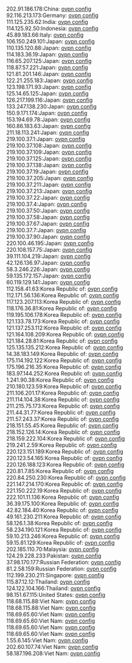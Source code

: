 202.91.186.178:China: [ovpn config](vpn/202_91_186_178.ovpn)  
92.116.213.173:Germany: [ovpn config](vpn/92_116_213_173.ovpn)  
111.125.235.62:India: [ovpn config](vpn/111_125_235_62.ovpn)  
114.125.92.50:Indonesia: [ovpn config](vpn/114_125_92_50.ovpn)  
45.89.183.66:Italy: [ovpn config](vpn/45_89_183_66.ovpn)  
106.150.249.101:Japan: [ovpn config](vpn/106_150_249_101.ovpn)  
110.135.120.88:Japan: [ovpn config](vpn/110_135_120_88.ovpn)  
114.183.36.19:Japan: [ovpn config](vpn/114_183_36_19.ovpn)  
116.65.207.125:Japan: [ovpn config](vpn/116_65_207_125.ovpn)  
118.87.57.221:Japan: [ovpn config](vpn/118_87_57_221.ovpn)  
121.81.201.146:Japan: [ovpn config](vpn/121_81_201_146.ovpn)  
122.21.255.183:Japan: [ovpn config](vpn/122_21_255_183.ovpn)  
123.198.171.93:Japan: [ovpn config](vpn/123_198_171_93.ovpn)  
125.14.65.125:Japan: [ovpn config](vpn/125_14_65_125.ovpn)  
126.217.199.116:Japan: [ovpn config](vpn/126_217_199_116.ovpn)  
133.247.138.230:Japan: [ovpn config](vpn/133_247_138_230.ovpn)  
150.9.171.174:Japan: [ovpn config](vpn/150_9_171_174.ovpn)  
153.194.69.78:Japan: [ovpn config](vpn/153_194_69_78.ovpn)  
160.86.183.63:Japan: [ovpn config](vpn/160_86_183_63.ovpn)  
211.18.113.241:Japan: [ovpn config](vpn/211_18_113_241.ovpn)  
219.100.37.1:Japan: [ovpn config](vpn/219_100_37_1.ovpn)  
219.100.37.108:Japan: [ovpn config](vpn/219_100_37_108.ovpn)  
219.100.37.109:Japan: [ovpn config](vpn/219_100_37_109.ovpn)  
219.100.37.125:Japan: [ovpn config](vpn/219_100_37_125.ovpn)  
219.100.37.138:Japan: [ovpn config](vpn/219_100_37_138.ovpn)  
219.100.37.19:Japan: [ovpn config](vpn/219_100_37_19.ovpn)  
219.100.37.205:Japan: [ovpn config](vpn/219_100_37_205.ovpn)  
219.100.37.211:Japan: [ovpn config](vpn/219_100_37_211.ovpn)  
219.100.37.213:Japan: [ovpn config](vpn/219_100_37_213.ovpn)  
219.100.37.22:Japan: [ovpn config](vpn/219_100_37_22.ovpn)  
219.100.37.4:Japan: [ovpn config](vpn/219_100_37_4.ovpn)  
219.100.37.50:Japan: [ovpn config](vpn/219_100_37_50.ovpn)  
219.100.37.58:Japan: [ovpn config](vpn/219_100_37_58.ovpn)  
219.100.37.67:Japan: [ovpn config](vpn/219_100_37_67.ovpn)  
219.100.37.7:Japan: [ovpn config](vpn/219_100_37_7.ovpn)  
219.100.37.90:Japan: [ovpn config](vpn/219_100_37_90.ovpn)  
220.100.46.195:Japan: [ovpn config](vpn/220_100_46_195.ovpn)  
220.108.157.75:Japan: [ovpn config](vpn/220_108_157_75.ovpn)  
39.111.104.219:Japan: [ovpn config](vpn/39_111_104_219.ovpn)  
42.126.136.97:Japan: [ovpn config](vpn/42_126_136_97.ovpn)  
58.3.246.226:Japan: [ovpn config](vpn/58_3_246_226.ovpn)  
59.135.172.157:Japan: [ovpn config](vpn/59_135_172_157.ovpn)  
60.119.129.141:Japan: [ovpn config](vpn/60_119_129_141.ovpn)  
112.158.41.63:Korea Republic of: [ovpn config](vpn/112_158_41_63.ovpn)  
112.171.56.136:Korea Republic of: [ovpn config](vpn/112_171_56_136.ovpn)  
117.123.207.113:Korea Republic of: [ovpn config](vpn/117_123_207_113.ovpn)  
118.176.36.81:Korea Republic of: [ovpn config](vpn/118_176_36_81.ovpn)  
119.195.106.178:Korea Republic of: [ovpn config](vpn/119_195_106_178.ovpn)  
121.133.78.173:Korea Republic of: [ovpn config](vpn/121_133_78_173.ovpn)  
121.137.253.112:Korea Republic of: [ovpn config](vpn/121_137_253_112.ovpn)  
121.164.108.209:Korea Republic of: [ovpn config](vpn/121_164_108_209.ovpn)  
121.184.28.81:Korea Republic of: [ovpn config](vpn/121_184_28_81.ovpn)  
125.135.135.212:Korea Republic of: [ovpn config](vpn/125_135_135_212.ovpn)  
14.38.183.149:Korea Republic of: [ovpn config](vpn/14_38_183_149.ovpn)  
175.114.192.122:Korea Republic of: [ovpn config](vpn/175_114_192_122.ovpn)  
175.196.216.35:Korea Republic of: [ovpn config](vpn/175_196_216_35.ovpn)  
183.97.144.252:Korea Republic of: [ovpn config](vpn/183_97_144_252.ovpn)  
1.241.90.38:Korea Republic of: [ovpn config](vpn/1_241_90_38.ovpn)  
210.180.123.59:Korea Republic of: [ovpn config](vpn/210_180_123_59.ovpn)  
211.106.201.17:Korea Republic of: [ovpn config](vpn/211_106_201_17.ovpn)  
211.114.104.38:Korea Republic of: [ovpn config](vpn/211_114_104_38.ovpn)  
211.215.75.173:Korea Republic of: [ovpn config](vpn/211_215_75_173.ovpn)  
211.44.31.77:Korea Republic of: [ovpn config](vpn/211_44_31_77.ovpn)  
211.57.243.37:Korea Republic of: [ovpn config](vpn/211_57_243_37.ovpn)  
218.151.55.45:Korea Republic of: [ovpn config](vpn/218_151_55_45.ovpn)  
218.152.126.14:Korea Republic of: [ovpn config](vpn/218_152_126_14.ovpn)  
218.159.222.104:Korea Republic of: [ovpn config](vpn/218_159_222_104.ovpn)  
219.241.2.59:Korea Republic of: [ovpn config](vpn/219_241_2_59.ovpn)  
220.123.151.189:Korea Republic of: [ovpn config](vpn/220_123_151_189.ovpn)  
220.123.54.165:Korea Republic of: [ovpn config](vpn/220_123_54_165.ovpn)  
220.126.188.123:Korea Republic of: [ovpn config](vpn/220_126_188_123.ovpn)  
220.81.7.85:Korea Republic of: [ovpn config](vpn/220_81_7_85.ovpn)  
220.84.250.230:Korea Republic of: [ovpn config](vpn/220_84_250_230.ovpn)  
221.147.214.170:Korea Republic of: [ovpn config](vpn/221_147_214_170.ovpn)  
221.150.222.19:Korea Republic of: [ovpn config](vpn/221_150_222_19.ovpn)  
222.101.11.136:Korea Republic of: [ovpn config](vpn/222_101_11_136.ovpn)  
36.39.175.100:Korea Republic of: [ovpn config](vpn/36_39_175_100.ovpn)  
42.82.184.40:Korea Republic of: [ovpn config](vpn/42_82_184_40.ovpn)  
49.161.230.211:Korea Republic of: [ovpn config](vpn/49_161_230_211.ovpn)  
58.126.1.38:Korea Republic of: [ovpn config](vpn/58_126_1_38.ovpn)  
58.234.190.121:Korea Republic of: [ovpn config](vpn/58_234_190_121.ovpn)  
59.10.213.246:Korea Republic of: [ovpn config](vpn/59_10_213_246.ovpn)  
59.15.81.129:Korea Republic of: [ovpn config](vpn/59_15_81_129.ovpn)  
202.185.110.70:Malaysia: [ovpn config](vpn/202_185_110_70.ovpn)  
124.29.228.233:Pakistan: [ovpn config](vpn/124_29_228_233.ovpn)  
37.98.170.177:Russian Federation: [ovpn config](vpn/37_98_170_177.ovpn)  
81.2.58.159:Russian Federation: [ovpn config](vpn/81_2_58_159.ovpn)  
112.199.230.211:Singapore: [ovpn config](vpn/112_199_230_211.ovpn)  
115.87.12.12:Thailand: [ovpn config](vpn/115_87_12_12.ovpn)  
124.122.104.166:Thailand: [ovpn config](vpn/124_122_104_166.ovpn)  
98.151.67.115:United States: [ovpn config](vpn/98_151_67_115.ovpn)  
118.68.115.88:Viet Nam: [ovpn config](vpn/118_68_115_88.ovpn)  
118.68.115.88:Viet Nam: [ovpn config](vpn/118_68_115_88.ovpn)  
118.69.65.60:Viet Nam: [ovpn config](vpn/118_69_65_60.ovpn)  
118.69.65.60:Viet Nam: [ovpn config](vpn/118_69_65_60.ovpn)  
118.69.65.60:Viet Nam: [ovpn config](vpn/118_69_65_60.ovpn)  
118.69.65.60:Viet Nam: [ovpn config](vpn/118_69_65_60.ovpn)  
1.55.6.145:Viet Nam: [ovpn config](vpn/1_55_6_145.ovpn)  
202.60.107.74:Viet Nam: [ovpn config](vpn/202_60_107_74.ovpn)  
58.187.196.208:Viet Nam: [ovpn config](vpn/58_187_196_208.ovpn)  
